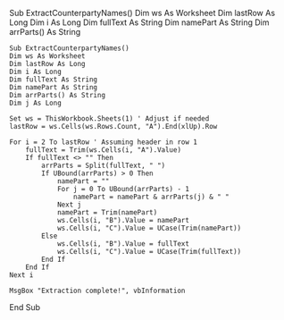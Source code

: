 Sub ExtractCounterpartyNames()
    Dim ws As Worksheet
    Dim lastRow As Long
    Dim i As Long
    Dim fullText As String
    Dim namePart As String
    Dim arrParts() As String

    Sub ExtractCounterpartyNames()
    Dim ws As Worksheet
    Dim lastRow As Long
    Dim i As Long
    Dim fullText As String
    Dim namePart As String
    Dim arrParts() As String
    Dim j As Long

    Set ws = ThisWorkbook.Sheets(1) ' Adjust if needed
    lastRow = ws.Cells(ws.Rows.Count, "A").End(xlUp).Row

    For i = 2 To lastRow ' Assuming header in row 1
        fullText = Trim(ws.Cells(i, "A").Value)
        If fullText <> "" Then
            arrParts = Split(fullText, " ")
            If UBound(arrParts) > 0 Then
                namePart = ""
                For j = 0 To UBound(arrParts) - 1
                    namePart = namePart & arrParts(j) & " "
                Next j
                namePart = Trim(namePart)
                ws.Cells(i, "B").Value = namePart
                ws.Cells(i, "C").Value = UCase(Trim(namePart))
            Else
                ws.Cells(i, "B").Value = fullText
                ws.Cells(i, "C").Value = UCase(Trim(fullText))
            End If
        End If
    Next i

    MsgBox "Extraction complete!", vbInformation
End Sub
